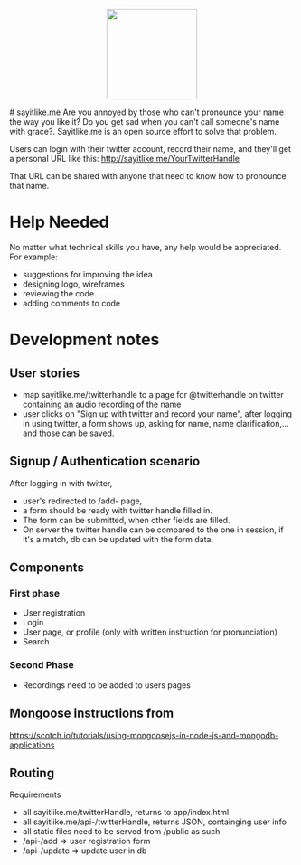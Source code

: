 <p align="center">
<img src="https://i.imgur.com/8YhEyty.png" width="160">
</p>
# sayitlike.me
Are you annoyed by those who can't pronounce your name the way you like it?
Do you get sad when you can't call someone's name with grace?.
Sayitlike.me is an open source effort to solve that problem.

Users can login with their twitter account, record their name, and they'll get a personal URL
like this:
http://sayitlike.me/YourTwitterHandle

That URL can be shared with anyone that need to know how to pronounce that name.

# Help Needed
No matter what technical skills you have, any help would be appreciated.
For example:
  * suggestions for improving the idea
  * designing logo, wireframes
  * reviewing the code
  * adding comments to code


# Development notes
## User stories
  * map sayitlike.me/twitterhandle to a page for @twitterhandle on twitter containing an audio recording of the name
  * user clicks on "Sign up with twitter and record your name", after logging in using twitter, a form shows up,
  asking for name, name clarification,... and those can be saved.

## Signup / Authentication scenario
After logging in with twitter,
  * user's redirected to /add- page,
  * a form should be ready with twitter handle filled in.
  * The form can be submitted, when other fields are filled.
  * On server the twitter handle can be compared to the one in session, if it's a match, db can be updated with the form data.

## Components
### First phase
  * User registration
  * Login
  * User page, or profile (only with written instruction for pronunciation)
  * Search

### Second Phase
  * Recordings need to be added to users pages

## Mongoose instructions from
https://scotch.io/tutorials/using-mongoosejs-in-node-js-and-mongodb-applications

## Routing
Requirements
  * all sayitlike.me/twitterHandle, returns to app/index.html
  * all sayitlike.me/api-/twitterHandle, returns JSON, containging user info
  * all static files need to be served from /public as such
  * /api-/add => user registration form
  * /api-/update => update user in db
